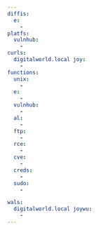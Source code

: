 ```yaml
---
diffis:
  e:
    -
platfs:
  vulnhub:
    -
curls:
  digitalworld.local joy:
    -
functions:
  unix:
    -
  e:
    -
  vulnhub:
    -
  al:
    -
  ftp:
    -
  rce:
    -
  cve:
    -
  creds:
    -
  sudo:
    -

wals:
  digitalworld.local joywu:
    -
---
```

